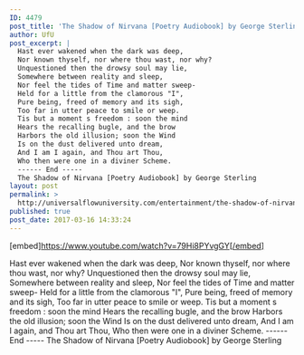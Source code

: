 ```yaml
---
ID: 4479
post_title: 'The Shadow of Nirvana [Poetry Audiobook] by George Sterling'
author: UfU
post_excerpt: |
  Hast ever wakened when the dark was deep,
  Nor known thyself, nor where thou wast, nor why?
  Unquestioned then the drowsy soul may lie,
  Somewhere between reality and sleep,
  Nor feel the tides of Time and matter sweep-
  Held for a little from the clamorous "I",
  Pure being, freed of memory and its sigh,
  Too far in utter peace to smile or weep.
  Tis but a moment s freedom : soon the mind
  Hears the recalling bugle, and the brow
  Harbors the old illusion; soon the Wind
  Is on the dust delivered unto dream,
  And I am I again, and Thou art Thou,
  Who then were one in a diviner Scheme.
  ------ End -----
  The Shadow of Nirvana [Poetry Audiobook] by George Sterling
layout: post
permalink: >
  http://universalflowuniversity.com/entertainment/the-shadow-of-nirvana-poetry-audiobook-by-george-sterling/
published: true
post_date: 2017-03-16 14:33:24
---
```

[embed]https://www.youtube.com/watch?v=79Hi8PYvgGY[/embed]<br>
<p>Hast ever wakened when the dark was deep, 
Nor known thyself, nor where thou wast, nor why? 
Unquestioned then the drowsy soul may lie, 
Somewhere between reality and sleep, 
Nor feel the tides of Time and matter sweep- 
Held for a little from the clamorous "I", 
Pure being, freed of memory and its sigh, 
Too far in utter peace to smile or weep. 
Tis but a moment s freedom : soon the mind 
Hears the recalling bugle, and the brow 
Harbors the old illusion; soon the Wind 
Is on the dust delivered unto dream, 
And I am I again, and Thou art Thou, 
Who then were one in a diviner Scheme.
------ End -----
The Shadow of Nirvana [Poetry Audiobook] by George Sterling</p>